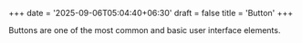 +++
date = '2025-09-06T05:04:40+06:30'
draft = false
title = 'Button'
+++

Buttons are one of the most common and basic user interface elements.
